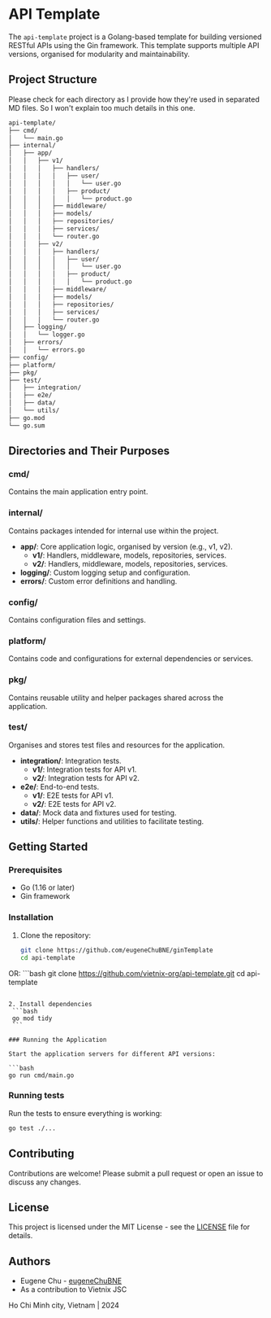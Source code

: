 # API Template

The `api-template` project is a Golang-based template for building versioned RESTful APIs using the Gin framework. This template supports multiple API versions, organised for modularity and maintainability.

## Project Structure

Please check for each directory as I provide how they're used in separated MD files. So I won't explain too much details in this one.

```bash
api-template/
├── cmd/
│   └── main.go
├── internal/
│   ├── app/
│   │   ├── v1/
│   │   │   ├── handlers/
│   │   │   │   ├── user/
│   │   │   │   │   └── user.go
│   │   │   │   ├── product/
│   │   │   │   │   └── product.go
│   │   │   ├── middleware/
│   │   │   ├── models/
│   │   │   ├── repositories/
│   │   │   ├── services/
│   │   │   └── router.go
│   │   ├── v2/
│   │   │   ├── handlers/
│   │   │   │   ├── user/
│   │   │   │   │   └── user.go
│   │   │   │   ├── product/
│   │   │   │   │   └── product.go
│   │   │   ├── middleware/
│   │   │   ├── models/
│   │   │   ├── repositories/
│   │   │   ├── services/
│   │   │   └── router.go
│   ├── logging/
│   │   └── logger.go
│   ├── errors/
│   │   └── errors.go
├── config/
├── platform/
├── pkg/
├── test/
│   ├── integration/
│   ├── e2e/
│   ├── data/
│   └── utils/
├── go.mod
└── go.sum
```

## Directories and Their Purposes

### cmd/
Contains the main application entry point.

### internal/
Contains packages intended for internal use within the project.

- **app/**: Core application logic, organised by version (e.g., v1, v2).
  - **v1/**: Handlers, middleware, models, repositories, services.
  - **v2/**: Handlers, middleware, models, repositories, services.
- **logging/**: Custom logging setup and configuration.
- **errors/**: Custom error definitions and handling.

### config/
Contains configuration files and settings.

### platform/
Contains code and configurations for external dependencies or services.

### pkg/
Contains reusable utility and helper packages shared across the application.

### test/
Organises and stores test files and resources for the application.

- **integration/**: Integration tests.
  - **v1/**: Integration tests for API v1.
  - **v2/**: Integration tests for API v2.
- **e2e/**: End-to-end tests.
  - **v1/**: E2E tests for API v1.
  - **v2/**: E2E tests for API v2.
- **data/**: Mock data and fixtures used for testing.
- **utils/**: Helper functions and utilities to facilitate testing.

## Getting Started

### Prerequisites
- Go (1.16 or later)
- Gin framework

### Installation

1. Clone the repository:
   ```bash
   git clone https://github.com/eugeneChuBNE/ginTemplate
   cd api-template
   ```

OR:
    ```bash
   git clone https://github.com/vietnix-org/api-template.git
   cd api-template
   ```

2. Install dependencies
    ```bash
    go mod tidy
    ```

### Running the Application

Start the application servers for different API versions:

```bash
go run cmd/main.go
```

### Running tests

Run the tests to ensure everything is working:

```bash
go test ./...
```

## Contributing

Contributions are welcome! Please submit a pull request or open an issue to discuss any changes.

## License

This project is licensed under the MIT License - see the [LICENSE](LICENSE) file for details.

## Authors

- Eugene Chu - [eugeneChuBNE](https://github.com/eugeneChuBNE)
- As a contribution to Vietnix JSC

Ho Chi Minh city, Vietnam | 2024
